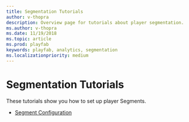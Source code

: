```yaml
---
title: Segmentation Tutorials
author: v-thopra
description: Overview page for tutorials about player segmentation.
ms.author: v-thopra
ms.date: 11/19/2018
ms.topic: article
ms.prod: playfab
keywords: playfab, analytics, segmentation
ms.localizationpriority: medium
---
```


# Segmentation Tutorials

These tutorials show you how to set up player Segments.

- [Segment Configuration](segment-configuration.md)